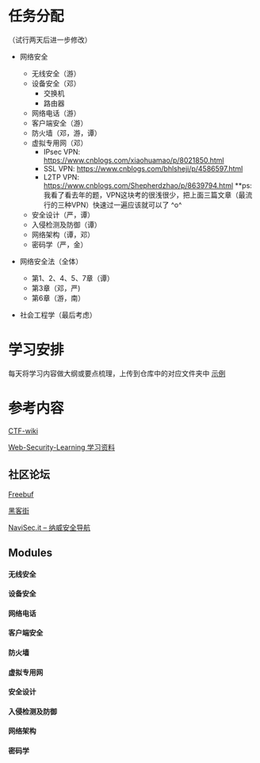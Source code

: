 # 任务分配

（试行两天后进一步修改）

* 网络安全
    * 无线安全（游）
    * 设备安全（邓）
        * 交换机
        * 路由器
    * 网络电话（游）
    * 客户端安全（游）
    * 防火墙（邓，游，谭）
    * 虚拟专用网（邓）
      * IPsec VPN: https://www.cnblogs.com/xiaohuamao/p/8021850.html
      * SSL VPN: https://www.cnblogs.com/bhlsheji/p/4586597.html
      * L2TP VPN: https://www.cnblogs.com/Shepherdzhao/p/8639794.html
      **ps:我看了看去年的题，VPN这块考的很浅很少，把上面三篇文章（最流行的三种VPN）快速过一遍应该就可以了 ^o^
    * 安全设计（严，谭）
    * 入侵检测及防御（谭）
    * 网络架构（谭，邓）
    * 密码学（严，金）
* 网络安全法（全体）
    * 第1、2、4、5、7章（谭）
    * 第3章（邓，严)
    * 第6章（游，南）

* 社会工程学（最后考虑）

# 学习安排

每天将学习内容做大纲或要点梳理，上传到仓库中的对应文件夹中
[示例](示例/README.md)

# 参考内容

[CTF-wiki](https://ctf-wiki.github.io/ctf-wiki/)

[Web-Security-Learning 学习资料](https://chybeta.github.io/2017/08/19/Web-Security-Learning/)

## 社区论坛
[Freebuf](http://www.freebuf.com/)

[黑客街](http://www.hackjie.com/)

[NaviSec.it – 纳威安全导航](https://navisec.it/)

## Modules

#### 无线安全

#### 设备安全

#### 网络电话

#### 客户端安全

#### 防火墙

#### 虚拟专用网

#### 安全设计

#### 入侵检测及防御

#### 网络架构

#### 密码学

